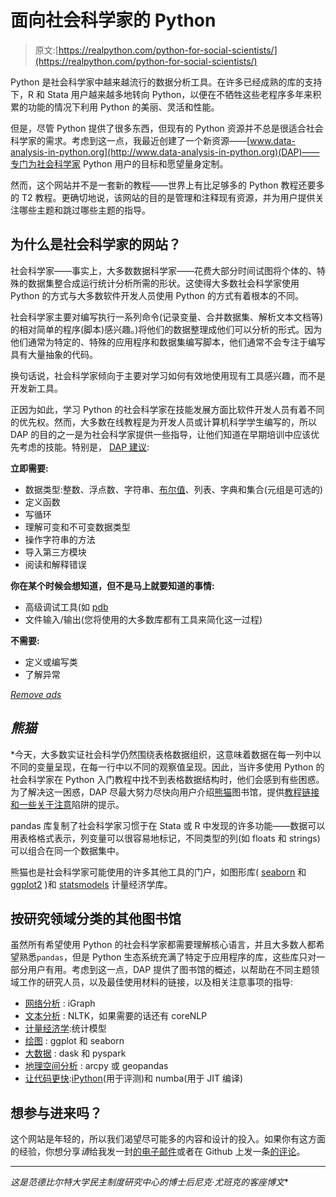# 面向社会科学家的 Python

> 原文:[https://realpython.com/python-for-social-scientists/](https://realpython.com/python-for-social-scientists/)

Python 是社会科学家中越来越流行的数据分析工具。在许多已经成熟的库的支持下，R 和 Stata 用户越来越多地转向 Python，以便在不牺牲这些老程序多年来积累的功能的情况下利用 Python 的美丽、灵活和性能。

但是，尽管 Python 提供了很多东西，但现有的 Python 资源并不总是很适合社会科学家的需求。考虑到这一点，我最近创建了一个新资源——[www.data-analysis-in-python.org](http://www.data-analysis-in-python.org)(DAP)——专门为社会科学家 Python 用户的目标和愿望量身定制。

然而，这个网站并不是一套新的教程——世界上有比足够多的 Python 教程还要多的 T2 教程。更确切地说，该网站的目的是管理和注释现有资源，并为用户提供关注哪些主题和跳过哪些主题的指导。

## 为什么是社会科学家的网站？

社会科学家——事实上，大多数数据科学家——花费大部分时间试图将个体的、特殊的数据集整合成运行统计分析所需的形状。这使得大多数社会科学家使用 Python 的方式与大多数软件开发人员使用 Python 的方式有着根本的不同。

社会科学家主要对编写执行一系列命令(记录变量、合并数据集、解析文本文档等)的相对简单的程序(脚本)感兴趣。)将他们的数据整理成他们可以分析的形式。因为他们通常为特定的、特殊的应用程序和数据集编写脚本，他们通常不会专注于编写具有大量抽象的代码。

换句话说，社会科学家倾向于主要对学习如何有效地使用现有工具感兴趣，而不是开发新工具。

正因为如此，学习 Python 的社会科学家在技能发展方面比软件开发人员有着不同的优先权。然而，大多数在线教程是为开发人员或计算机科学学生编写的，所以 DAP 的目的之一是为社会科学家提供一些指导，让他们知道在早期培训中应该优先考虑的技能。特别是， [DAP 建议](http://www.data-analysis-in-python.org/2_basic_python.html):

**立即需要:**

*   数据类型:整数、浮点数、字符串、[布尔值](https://realpython.com/python-or-operator/)、列表、字典和集合(元组是可选的)
*   定义函数
*   写循环
*   理解可变和不可变数据类型
*   操作字符串的方法
*   导入第三方模块
*   阅读和解释错误

**你在某个时候会想知道，但不是马上就要知道的事情:**

*   高级调试工具(如 [pdb](https://realpython.com/python-debugging-pdb/)
*   文件输入/输出(您将使用的大多数库都有工具来简化这一过程)

**不需要:**

*   定义或编写类
*   了解异常

[*Remove ads*](/account/join/)

## *熊猫*

 *今天，大多数实证社会科学仍然围绕表格数据组织，这意味着数据在每一列中以不同的变量呈现，在每一行中以不同的观察值呈现。因此，当许多使用 Python 的社会科学家在 Python 入门教程中找不到表格数据结构时，他们会感到有些困惑。为了解决这一困惑，DAP 尽最大努力尽快向用户介绍[熊猫](https://realpython.com/pandas-python-explore-dataset/)图书馆，提供[教程链接和一些关于注意](http://www.data-analysis-in-python.org/3_pandas.html)陷阱的提示。

pandas 库复制了社会科学家习惯于在 Stata 或 R 中发现的许多功能——数据可以用表格格式表示，列变量可以很容易地标记，不同类型的列(如 floats 和 strings)可以组合在同一个数据集中。

熊猫也是社会科学家可能使用的许多其他工具的门户，如图形库( [seaborn](https://seaborn.pydata.org/) 和 [ggplot2](http://ggplot.yhathq.com/) )和 [statsmodels](https://www.statsmodels.org/) 计量经济学库。

## 按研究领域分类的其他图书馆

虽然所有希望使用 Python 的社会科学家都需要理解核心语言，并且大多数人都希望熟悉`pandas`，但是 Python 生态系统充满了特定于应用程序的库，这些库只对一部分用户有用。考虑到这一点，DAP 提供了图书馆的概述，以帮助在不同主题领域工作的研究人员，以及最佳使用材料的链接，以及相关注意事项的指导:

*   [网络分析](http://www.data-analysis-in-python.org/t_igraph.html) : iGraph
*   [文本分析](http://www.data-analysis-in-python.org/t_text_analysis.html) : NLTK，如果需要的话还有 coreNLP
*   [计量经济学](http://www.data-analysis-in-python.org/t_statsmodels.html):统计模型
*   [绘图](http://www.data-analysis-in-python.org/t_seaborn.html) : ggplot 和 seaborn
*   [大数据](http://www.data-analysis-in-python.org/t_big_data.html) : dask 和 pyspark
*   [地理空间分析](http://www.data-analysis-in-python.org/t_gis.html) : arcpy 或 geopandas
*   [让代码更快](http://www.data-analysis-in-python.org/t_super_fast.html):[iPython](https://realpython.com/effective-python-environment/#python-interpreters)(用于评测)和 numba(用于 JIT 编译)

## 想参与进来吗？

这个网站是年轻的，所以我们渴望尽可能多的内容和设计的投入。如果你有这方面的经验，你想分享*请*给我发一封[的电子邮件](http://www.nickeubank.com/cv-and-contact-info/)或者在 Github 上发一条[的评论](https://github.com/nickeubank/data-analysis-in-python)。

* * *

*这是范德比尔特大学民主制度研究中心的博士后尼克·尤班克的客座博文**